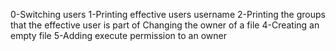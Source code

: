 0-Switching users
1-Printing effective users username
2-Printing the groups that the effective user is part of
Changing the owner of a file
4-Creating an empty file
5-Adding execute permission to an owner
